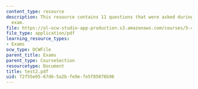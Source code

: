 ```yaml
---
content_type: resource
description: This resource contains 11 questions that were asked during the final
  exam.
file: https://ol-ocw-studio-app-production.s3.amazonaws.com/courses/5-44-organometallic-chemistry-fall-2004/f2f55e0567d65a2bfe9efe5f85076b96_test2.pdf
file_type: application/pdf
learning_resource_types:
- Exams
ocw_type: OCWFile
parent_title: Exams
parent_type: CourseSection
resourcetype: Document
title: test2.pdf
uid: f2f55e05-67d6-5a2b-fe9e-fe5f85076b96
---
```

